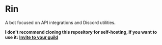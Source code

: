 # Rin

A bot focused on API integrations and Discord utilities.

**I don't recommend cloning this repository for self-hosting, if you want to use it:**
**[Invite to your guild](https://discordapp.com/oauth2/authorize?client_id=540345349576065065&scope=bot&permissions=0)**
